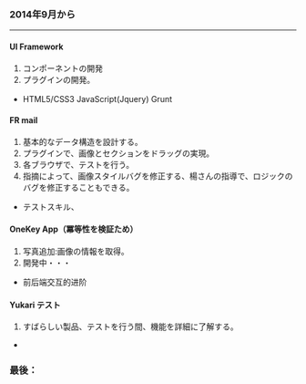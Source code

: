 ### 2014年9月から

----

#### UI Framework
1. コンポーネントの開発
2. プラグインの開発。

* HTML5/CSS3 JavaScript(Jquery) Grunt　

#### FR mail
1. 基本的なデータ構造を設計する。
2. プラグインで、画像とセクションをドラッグの実現。
3. 各ブラウザで、テストを行う。
4. 指摘によって、画像スタイルバグを修正する、楊さんの指導で、ロジックのバグを修正することもできる。

* テストスキル、 

#### OneKey App（冪等性を検証ため）
1. 写真追加:画像の情報を取得。
2. 開発中・・・

* 前后端交互的进阶

#### Yukari テスト
1. すばらしい製品、テストを行う間、機能を詳細に了解する。

* 

###  最後：




